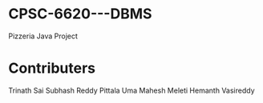 # CPSC-6620---DBMS
 Pizzeria Java Project

# Contributers
Trinath Sai Subhash Reddy Pittala
Uma Mahesh Meleti
Hemanth Vasireddy
